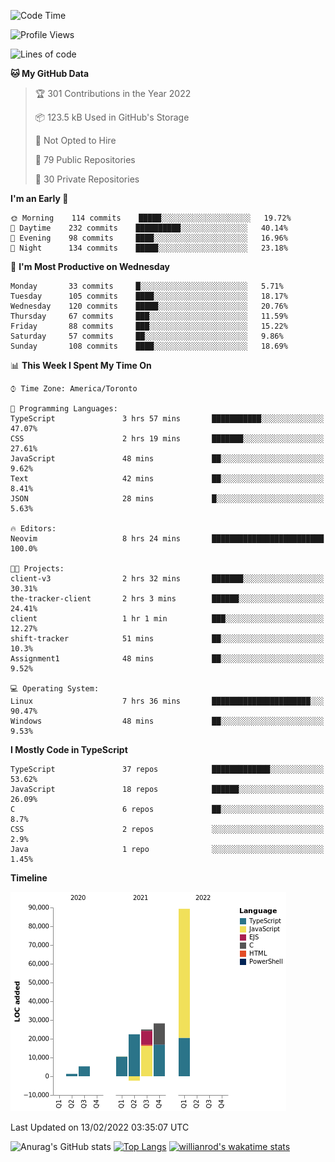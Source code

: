 <!--START_SECTION:waka-->
![Code Time](http://img.shields.io/badge/Code%20Time-149%20hrs%2036%20mins-blue)

![Profile Views](http://img.shields.io/badge/Profile%20Views-22-blue)

![Lines of code](https://img.shields.io/badge/From%20Hello%20World%20I%27ve%20Written-180%20Thousand%20lines%20of%20code-blue)

**🐱 My GitHub Data** 

> 🏆 301 Contributions in the Year 2022
 > 
> 📦 123.5 kB Used in GitHub's Storage 
 > 
> 🚫 Not Opted to Hire
 > 
> 📜 79 Public Repositories 
 > 
> 🔑 30 Private Repositories  
 > 
**I'm an Early 🐤** 

```text
🌞 Morning    114 commits    █████░░░░░░░░░░░░░░░░░░░░   19.72% 
🌆 Daytime    232 commits    ██████████░░░░░░░░░░░░░░░   40.14% 
🌃 Evening    98 commits     ████░░░░░░░░░░░░░░░░░░░░░   16.96% 
🌙 Night      134 commits    █████░░░░░░░░░░░░░░░░░░░░   23.18%

```
📅 **I'm Most Productive on Wednesday** 

```text
Monday       33 commits     █░░░░░░░░░░░░░░░░░░░░░░░░   5.71% 
Tuesday      105 commits    ████░░░░░░░░░░░░░░░░░░░░░   18.17% 
Wednesday    120 commits    █████░░░░░░░░░░░░░░░░░░░░   20.76% 
Thursday     67 commits     ███░░░░░░░░░░░░░░░░░░░░░░   11.59% 
Friday       88 commits     ███░░░░░░░░░░░░░░░░░░░░░░   15.22% 
Saturday     57 commits     ██░░░░░░░░░░░░░░░░░░░░░░░   9.86% 
Sunday       108 commits    ████░░░░░░░░░░░░░░░░░░░░░   18.69%

```


📊 **This Week I Spent My Time On** 

```text
⌚︎ Time Zone: America/Toronto

💬 Programming Languages: 
TypeScript               3 hrs 57 mins       ███████████░░░░░░░░░░░░░░   47.07% 
CSS                      2 hrs 19 mins       ███████░░░░░░░░░░░░░░░░░░   27.61% 
JavaScript               48 mins             ██░░░░░░░░░░░░░░░░░░░░░░░   9.62% 
Text                     42 mins             ██░░░░░░░░░░░░░░░░░░░░░░░   8.41% 
JSON                     28 mins             █░░░░░░░░░░░░░░░░░░░░░░░░   5.63%

🔥 Editors: 
Neovim                   8 hrs 24 mins       █████████████████████████   100.0%

🐱‍💻 Projects: 
client-v3                2 hrs 32 mins       ███████░░░░░░░░░░░░░░░░░░   30.31% 
the-tracker-client       2 hrs 3 mins        ██████░░░░░░░░░░░░░░░░░░░   24.41% 
client                   1 hr 1 min          ███░░░░░░░░░░░░░░░░░░░░░░   12.27% 
shift-tracker            51 mins             ██░░░░░░░░░░░░░░░░░░░░░░░   10.3% 
Assignment1              48 mins             ██░░░░░░░░░░░░░░░░░░░░░░░   9.52%

💻 Operating System: 
Linux                    7 hrs 36 mins       ██████████████████████░░░   90.47% 
Windows                  48 mins             ██░░░░░░░░░░░░░░░░░░░░░░░   9.53%

```

**I Mostly Code in TypeScript** 

```text
TypeScript               37 repos            █████████████░░░░░░░░░░░░   53.62% 
JavaScript               18 repos            ██████░░░░░░░░░░░░░░░░░░░   26.09% 
C                        6 repos             ██░░░░░░░░░░░░░░░░░░░░░░░   8.7% 
CSS                      2 repos             ░░░░░░░░░░░░░░░░░░░░░░░░░   2.9% 
Java                     1 repo              ░░░░░░░░░░░░░░░░░░░░░░░░░   1.45%

```


**Timeline**

![Chart not found](https://raw.githubusercontent.com/wise-introvert/wise-introvert/master/charts/bar_graph.png) 


 Last Updated on 13/02/2022 03:35:07 UTC
<!--END_SECTION:waka-->

![Anurag's GitHub stats](https://github-readme-stats.vercel.app/api?username=wise-introvert&count_private=true&show_icons=true)
[![Top Langs](https://github-readme-stats.vercel.app/api/top-langs/?username=wise-introvert&langs_count=10)](https://github.com/anuraghazra/github-readme-stats)
[![willianrod's wakatime stats](https://github-readme-stats.vercel.app/api/wakatime?username=wiseintrovert)](https://github.com/anuraghazra/github-readme-stats)
